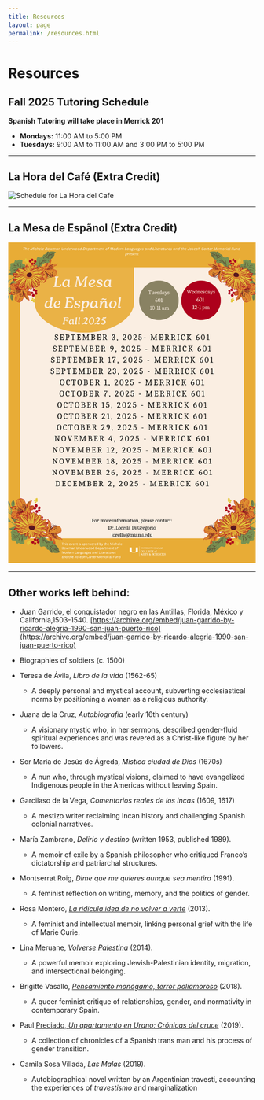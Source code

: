 ```yaml
---
title: Resources
layout: page
permalink: /resources.html
---
```

# Resources

## **Fall 2025 Tutoring Schedule**

**Spanish Tutoring will take place in Merrick 201**

* **Mondays:** 11:00 AM to 5:00 PM 
* **Tuesdays:** 9:00 AM to 11:00 AM and 3:00 PM to 5:00 PM 

---

## La Hora del Café (Extra Credit)

 ![Schedule for La Hora del Cafe](https://localist-images.azureedge.net/photos/50712063090915/card/618943f738b1292ea314e4f03865e98b38409b40.jpg)
 
---

## La Mesa de Espãnol (Extra Credit)
![La Mesa de Espanol](../assets/img/mesa_de_espanol.png)

---

  
## Other works left behind:   

- Juan Garrido, el conquistador negro en las Antillas, Florida, México y California,1503-1540. [https://archive.org/embed/juan-garrido-by-ricardo-alegria-1990-san-juan-puerto-rico](https://archive.org/embed/juan-garrido-by-ricardo-alegria-1990-san-juan-puerto-rico)   
- Biographies of soldiers (c. 1500\)  
- Teresa de Ávila, *Libro de la vida* (1562-65)  
  - A deeply personal and mystical account, subverting ecclesiastical norms by positioning a woman as a religious authority.  
- Juana de la Cruz, *Autobiografía* (early 16th century)  
  - A visionary mystic who, in her sermons, described gender-fluid spiritual experiences and was revered as a Christ-like figure by her followers.  
- Sor María de Jesús de Ágreda, *Mística ciudad de Dios* (1670s)  
  - A nun who, through mystical visions, claimed to have evangelized Indigenous people in the Americas without leaving Spain.  
- Garcilaso de la Vega, *Comentarios reales de los incas* (1609, 1617\)  
  - A mestizo writer reclaiming Incan history and challenging Spanish colonial narratives.

- María Zambrano, *Delirio y destino* (written 1953, published 1989).   
  - A memoir of exile by a Spanish philosopher who critiqued Franco’s dictatorship and patriarchal structures.  
- Montserrat Roig, *Dime que me quieres aunque sea mentira* (1991).   
  - A feminist reflection on writing, memory, and the politics of gender.  
- Rosa Montero, [*La ridícula idea de no volver a verte*](https://tanatologiaholistica.com/wp-content/uploads/2025/02/La-Ridicula-Idea-de-no-Volver-a-verte.pdf) (2013).   
  - A feminist and intellectual memoir, linking personal grief with the life of Marie Curie.  
- Lina Meruane, [*Volverse Palestina*](https://repository.rice.edu/server/api/core/bitstreams/fb37a80f-c8f3-481e-a28e-11885c71d0bc/content) (2014).  
  - A powerful memoir exploring Jewish-Palestinian identity, migration, and intersectional belonging.  
- Brigitte Vasallo, [*Pensamiento monógamo, terror poliamoroso*](https://ipfs.io/ipfs/QmZXYhY4BQGnPzEr43q66HbUHHdgJz2yRZ5zuJjTsJwN83?filename=Vasallo_Brigitte-Pensamiento_monogamo.pdf) (2018).  
  - A queer feminist critique of relationships, gender, and normativity in contemporary Spain.  
- Paul [Preciado, *Un apartamento en Urano: Crónicas del cruce*](https://laboratoriodesensibilidades.wordpress.com/wp-content/uploads/2019/09/paul-b.-preciado-un-apartamento-en-urano.-crc3b3nicas-del-cruce.-anagrama-2019.pdf) (2019).  
  - A collection of chronicles of a Spanish trans man and his process of gender transition.  
- Camila Sosa Villada, *Las Malas* (2019).   
  - Autobiographical novel written by an Argentinian travesti, accounting the experiences of *travestismo* and marginalization
